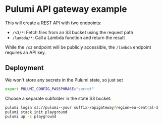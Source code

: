 # Pulumi API gateway example

This will create a REST API with two endpoints:

* `/s3/*`: Fetch files from an S3 bucket using the request path
* `/lambda/*`: Call a Lambda function and return the result

While the `/s3` endpoint will be publicly accessible, the `/lambda` endpoint requires an API key.

## Deployment

We won't store any secrets in the Pulumi state, so just set

```bash
export PULUMI_CONFIG_PASSPHRASE="secret"
```

Choose a separate subfolder in the state S3 bucket:

```bash
pulumi login s3://pulumi-<your suffix>/apigateway?region=eu-central-1
pulumi stack init playground
pulumi up -s playground
```
